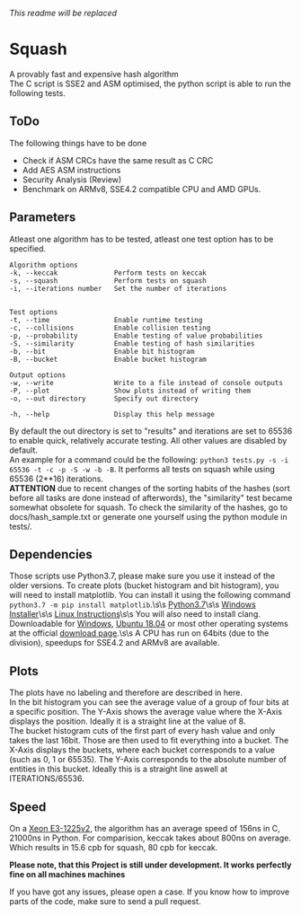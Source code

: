 *This readme will be replaced*

# Squash
A provably fast and expensive hash algorithm</br>
The C script is SSE2 and ASM optimised, the python script is able to run the following tests.

## ToDo
The following things have to be done
* Check if ASM CRCs have the same result as C CRC
* Add AES ASM instructions
* Security Analysis (Review)
* Benchmark on ARMv8, SSE4.2 compatible CPU and AMD GPUs.

## Parameters
Atleast one algorithm has to be tested, atleast one test option has to be specified. 
```
Algorithm options
-k, --keccak              Perform tests on keccak
-s, --squash              Perform tests on squash
-i, --iterations number   Set the number of iterations


Test options
-t, --time                Enable runtime testing
-c, --collisions          Enable collision testing
-p, --probability         Enable testing of value probabilities
-S, --similarity          Enable testing of hash similarities
-b, --bit                 Enable bit histogram
-B, --bucket              Enable bucket histogram

Output options
-w, --write               Write to a file instead of console outputs
-P, --plot                Show plots instead of writing them
-o, --out directory       Specify out directory

-h, --help                Display this help message
```
By default the out directory is set to "results" and iterations are set to 65536 to enable quick, relatively accurate testing. All other values are disabled by default.</br>
An example for a command could be the following: `python3 tests.py -s -i 65536 -t -c -p -S -w -b -B`. It performs all tests on squash while using 65536 (2**16) iterations.</br>
**ATTENTION** due to recent changes of the sorting habits of the hashes (sort before all tasks are done instead of afterwords), the "similarity" test became somewhat obsolete for squash. To check the similarity of the hashes, go to docs/hash_sample.txt or generate one yourself using the python module in tests/.


## Dependencies
Those scripts use Python3.7, please make sure you use it instead of the older versions.
To create plots (bucket histogram and bit histogram), you will need to install matplotlib.
You can install it using the following command `python3.7 -m pip install matplotlib`.\s\s
[Python3.7](https://www.python.org/downloads/release/python-372/)\s\s
[Windows Installer](https://www.python.org/ftp/python/3.7.2/python-3.7.2-amd64.exe)\s\s
[Linux Instructions](https://gist.github.com/SeppPenner/6a5a30ebc8f79936fa136c524417761d)\s\s
You will also need to install clang. Downloadable for [Windows](https://releases.llvm.org/7.0.1/LLVM-7.0.1-win64.exe), [Ubuntu 18.04](https://releases.llvm.org/7.0.1/clang+llvm-7.0.1-x86_64-linux-gnu-ubuntu-18.04.tar.xz) or most other operating systems at the official [download page](https://releases.llvm.org/download.html).\s\s
A CPU has run on 64bits (due to the division), speedups for SSE4.2 and ARMv8 are available.

## Plots
The plots have no labeling and therefore are described in here.</br> 
In the bit histogram you can see the average value of a group of four bits at a specific position. The Y-Axis shows the average value where the X-Axis displays the position. Ideally it is a straight line at the value of 8.</br>
The bucket histogram cuts of the first part of every hash value and only takes the last 16bit. Those are then used to fit everything into a bucket. The X-Axis displays the buckets, where each bucket corresponds to a value (such as 0, 1 or 65535). The Y-Axis corresponds to the absolute number of entities in this bucket. Ideally this is a straight line aswell at ITERATIONS/65536.</br>

## Speed
On a [Xeon E3-1225v2](https://ark.intel.com/content/www/us/en/ark/products/65733/intel-xeon-processor-e3-1225-v2-8m-cache-3-20-ghz.html), the algorithm has an average speed of 156ns in C, 21000ns in Python. For comparision, keccak takes about 800ns on average. Which results in 15.6 cpb for squash, 80 cpb for keccak.

**Please note, that this Project is still under development. It works perfectly fine on all machines machines**

If you have got any issues, please open a case.
If you know how to improve parts of the code, make sure to send a pull request.





